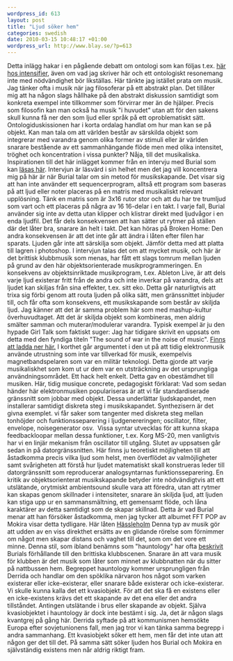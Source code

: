 ```yaml
--- 
wordpress_id: 613 
layout: post
title: "Ljud söker hem" 
categories: swedish 
date: 2010-03-15 10:48:17 +01:00 
wordpress_url: http://www.blay.se/?p=613 
---
```


Detta inlägg hakar i en pågående debatt om ontologi som kan följas t.ex. [här hos intensifier](http://christopherkullenberg.se/?p=1410), även om vad jag skriver här och ett ontologiskt resonemang inte med nödvändighet bör likställas. Här tänkte jag istället prata om musik. Jag tänker ofta i musik när jag filosoferar på ett abstrakt plan. Det tillåter mig att ha någon slags hållhake på den abstrakt diskussion samtidigt som konkreta exempel inte tillkommer som förvirrar mer än de hjälper. Precis som filosofin kan man också ha musik "i huvudet" utan att för den sakens skull kunna få ner den som ljud eller språk på ett oproblematiskt sätt. Ontologiduskissionen har i korta ordalag handlat om hur man kan se på objekt. Kan man tala om att världen består av särskilda objekt som integrerar med varandra genom olika former av stimuli eller är världen snarare bestående av ett sammanhängande flöde men med olika intensitet, tröghet och koncentration i vissa punkter? Nåja, till det musikaliska. Inspirationen till det här inlägget kommer från en intervju med Burial som kan [läsas här](http://blackdownsoundboy.blogspot.com/2006/03/soundboy-burial.html%20). Intervjun är läsvärd i sin helhet men det jag vill koncentrera mig på här är när Burial talar om sin metod för musikskapande. Det visar sig att han inte använder ett sequencerprogram, alltså ett program som baseras på att ljud eller noter placeras på en matris med musikaliskt relevant upplösning. Tänk en matris som är 3x16 rutor stor och att du har tre trumljud som vart och ett placeras på några av 16 16-delar i en takt. I varje fall, Burial använder sig inte av detta utan klipper och klistrar direkt med ljudvågor i en enda ljudfil. Det får dels konsekvensen att han sätter ut rytmer på ställen där det låter bra, snarare än helt i takt. Det kan höras på Broken Home: Den andra konsekvensen är att det inte går att ändra i låten efter filen har sparats. Ljuden går inte att särskilja som objekt. Jämför detta med att platta till lagren i photoshop. I intervjun talas det om att mycket musik, och här är det brittisk klubbmusik som menas, har fått ett slags tomrum mellan ljuden på grund av den här objektsorienterade musikprogrammeringen. En konsekvens av objektsinriktade musikprogram, t.ex. Ableton Live, är att dels varje ljud existerar fritt från de andra och inte inverkar på varandra, dels att ljudet kan skiljas från sina effekter, t.ex. sitt eko. Detta går naturligtvis att trixa sig förbi genom att routa ljuden på olika sätt, men gränssnittet inbjuder till, och får ofta som konsekvens, ett musikskapande som består av skiljda ljud. Jag känner att det är samma problem här som med mashup-kultur överhuvudtaget. Att det är skiljda objekt som kombineras, men aldrig smälter samman och muterar/modulerar varandra. Typisk exempel är ju den hypade Girl Talk som faktiskt suger: Jag har tidigare skrivit en uppsats om detta med den fyndiga titeln "The sound of war in the noise of music". [Finns att ladda ner här.](http://www.blay.se/files/warmusic.pdf) I korthet går argumentet i den ut på att tidig elektronmusik använde utrustning som inte var tillverkad för musik, exempelvis magnetbandspelaren som var en militär teknologi. Detta gjorde att varje musikaliskhet som kom ut ur dem var en utsträckning av det ursprungliga användningsområdet. Ett hack helt enkelt. Detta gav en obestämdhet till musiken. Här, tidig musique concrete, pedagogiskt förklarat: Vad som sedan händer här elektronmusiken populariseras är att vi får standardiserade gränssnitt som jobbar med objekt. Dessa underlättar ljudskapandet, men installerar samtidigt diskreta steg i musikskapandet. Synthezisern är det givna exemplet. vi får saker som tangenter med diskreta steg mellan tonhöjder och funktionsseparering i ljudgenereringen; oscillator, filter, envelope, noisegenerator osv.  Vissa syntar utvecklas för att kunna skapa feedbackloopar mellan dessa funktioner, t.ex. Korg MS-20, men vanligtvis har vi en linjär mekanism från oscillator till utgång. Slutet av uppsatsen går sedan in på datorgränssnitten. Här finns ju teoretiskt möjligheten till att åstadkomma precis vilka ljud som helst, men överflödet av valmöjligheter samt svårigheten att förstå hur ljudet matematiskt skall konstrueras leder till datorgränssnitt som reproducerar analogsyntarnas funktionsseparering. En kritik av objektsorienterat musikskapande betyder inte nödvändigtvis att ett utslätande, orytmiskt ambientsound skulle vara att föredra, utan att rytmer kan skapas genom skillnader i intensiteter, snarare än skiljda ljud, att ljuden kan stiga upp ur en sammansmältning, ett gemensamt flöde, och låna karaktärer av detta samtidigt som de skapar skillnad. Detta är vad Burial menar att han försöker åstadkomma, men jag tycker att albumet FFT POP av Mokira visar detta tydligare. Här låten [Hässleholm](http://blay.se/files/hassleholm.mp3) Denna typ av musik gör att udden av en viss direkthet ersätts av en glidande rörelse som förnimmer om något men skapar distans och vaghet till det, som om det vore ett minne. Denna stil, som ibland benämns som "hauntology" har ofta [beskrivit](http://k-punk.abstractdynamics.org/archives/007666.html) Burials förhållande till den brittiska klubbscenen. Snarare än att vara musik för klubben är det musik som låter som minnet av klubbnatten när du sitter på nattbussen hem. Begreppet hauntology kommer ursprungligen från Derrida och handlar om den spöklika närvaron hos något som varken existerar eller icke-existerar, eller snarare både existerar och icke-existerar. Vi skulle kunna kalla det ett kvasiobjekt. För att det ska få en existens eller en icke-existens krävs det ett skapande av det ena eller det andra tillståndet. Antingen utslätande i brus eller skapande av objekt. Själva kvasiobjektet i hauntology är dock inte bestämt i sig. Ja, det är någon slags kvantgrej på gång här. Derrida syftade på att kommunismen hemsökte Europa efter sovjetunionens fall, men jag tror vi kan tänka samma begrepp i andra sammanhang. Ett kvasiobjekt söker ett hem, men får det inte utan att någon ger det till det. På samma sätt söker ljuden hos Burial och Mokira en självständig existens men når aldrig riktigt fram. 